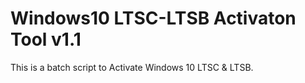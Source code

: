 # Windows10 LTSC-LTSB Activaton Tool v1.1
This is a batch script to Activate Windows 10 LTSC & LTSB.
